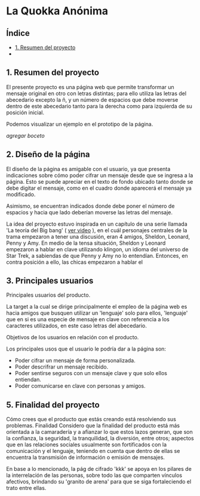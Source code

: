# La Quokka Anónima

## Índice

* [1. Resumen del proyecto](#1-definición)
* 
## 1. Resumen del proyecto

El presente proyecto es una página web que permite transformar un mensaje original en otro con letras distintas; para ello utiliza las letras del abecedario excepto la ñ, y un número de espacios que debe moverse dentro de este abecedario tanto para la derecha como para izquierda de su posición inicial.

Podemos visualizar un ejemplo en el prototipo de la página.

*agregar boceto*

## 2. Diseño de la página
El diseño de la página es amigable con el usuario, ya que presenta indicaciones sobre cómo poder cifrar un mensaje desde que se ingresa a la página. Esto se puede apreciar en el texto de fondo ubicado tanto donde se debe digitar el mensaje, como en el cuadro donde aparecerá el mensaje ya modificado.

Asimismo, se encuentran indicados donde debe poner el número de espacios y hacia que lado deberían moverse las letras del mensaje.

La idea del proyecto estuvo inspirada en un capítulo de una serie llamada 'La teoría del Big bang' ( [ver video](https://www.youtube.com/watch?v=LdiNUr9NpdI) ), en el cuál personajes centrales de la trama empezaron a tener una discusión, eran 4 amigos, Sheldon, Leonard, Penny y Amy. En medio de la tensa situación, Sheldon y Leonard empezaron a hablar en clave utilizando klingon, un idioma del universo de Star Trek, a sabiendas de que Penny y Amy no lo entendían. Entonces, en contra posición a ello, las chicas empezaron a hablar el 

## 3. Principales usuarios
Principales usuarios del producto.

La target a la cual se dirige principalmente el empleo de la página web es hacia amigos que busquen utilizar un 'lenguaje' solo para ellos, 'lenguaje' que en si es una especie de mensaje en clave con referencia a los caracteres utilizados, en este caso letras del abecedario. 


Objetivos de los usuarios en relación con el producto.

Los principales usos que el usuario le podría dar a la página son:

* Poder cifrar un mensaje de forma personalizada.
* Poder descrifrar un mensaje recibido.
* Poder sentirse seguros con un mensaje clave y que solo ellos entiendan.
* Poder comunicarse en clave con personas  y amigos.


## 5. Finalidad del proyecto
Cómo crees que el producto que estás creando está resolviendo sus problemas.
Finalidad
Considero que la finalidad del producto está más orientada a la camaradería y a afianzar lo que estos lazos generan, que son la confianza, la seguridad, la tranquilidad, la diversión, entre otros; aspectos que en las relaciones sociales usualmente son fortificados con la comunicación y el lenguaje, teniendo en cuenta que dentro de ellas se encuentra la transmisión de información o emisión de mensajes.

En base a lo mencionado, la pág de cifrado 'kkk' se apoya en los pilares de la interrelación de las personas, sobre todo las que comparten vínculos afectivos, brindando su 'granito de arena' para que se siga fortaleciendo el trato entre ellas.

